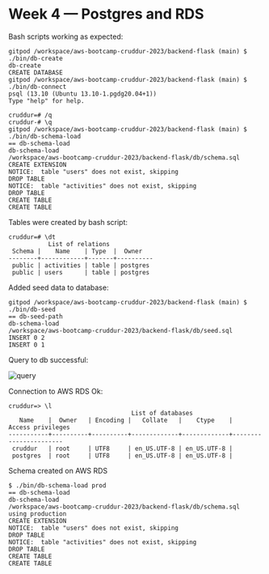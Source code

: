 # Week 4 — Postgres and RDS
Bash scripts working as expected:
````
gitpod /workspace/aws-bootcamp-cruddur-2023/backend-flask (main) $ ./bin/db-create
db-create
CREATE DATABASE
gitpod /workspace/aws-bootcamp-cruddur-2023/backend-flask (main) $ ./bin/db-connect
psql (13.10 (Ubuntu 13.10-1.pgdg20.04+1))
Type "help" for help.

cruddur=# /q
cruddur-# \q
gitpod /workspace/aws-bootcamp-cruddur-2023/backend-flask (main) $ ./bin/db-schema-load
== db-schema-load
db-schema-load
/workspace/aws-bootcamp-cruddur-2023/backend-flask/db/schema.sql
CREATE EXTENSION
NOTICE:  table "users" does not exist, skipping
DROP TABLE
NOTICE:  table "activities" does not exist, skipping
DROP TABLE
CREATE TABLE
CREATE TABLE
````

Tables were created by bash script:
````
cruddur=# \dt
           List of relations
 Schema |    Name    | Type  |  Owner   
--------+------------+-------+----------
 public | activities | table | postgres
 public | users      | table | postgres
 ````

Added seed data to database:
````
gitpod /workspace/aws-bootcamp-cruddur-2023/backend-flask (main) $ ./bin/db-seed
== db-seed-path
db-schema-load
/workspace/aws-bootcamp-cruddur-2023/backend-flask/db/seed.sql
INSERT 0 2
INSERT 0 1
`````

Query to db successful:

![query](https://user-images.githubusercontent.com/17748375/226485441-facb6108-0a38-4321-add7-e8b8adb20ff8.png)


Connection to AWS RDS Ok:
````
cruddur=> \l
                                  List of databases
   Name    |  Owner   | Encoding |   Collate   |    Ctype    |   Access privileges   
-----------+----------+----------+-------------+-------------+-----------------------
 cruddur   | root     | UTF8     | en_US.UTF-8 | en_US.UTF-8 | 
 postgres  | root     | UTF8     | en_US.UTF-8 | en_US.UTF-8 | 
 ````

Schema created on AWS RDS
````
$ ./bin/db-schema-load prod
== db-schema-load
db-schema-load
/workspace/aws-bootcamp-cruddur-2023/backend-flask/db/schema.sql
using production
CREATE EXTENSION
NOTICE:  table "users" does not exist, skipping
DROP TABLE
NOTICE:  table "activities" does not exist, skipping
DROP TABLE
CREATE TABLE
CREATE TABLE
````
